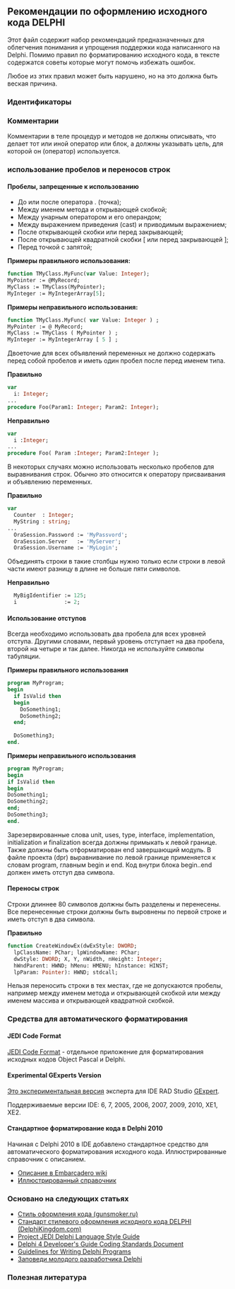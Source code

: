 ## Рекомендации по оформлению исходного кода DELPHI

Этот файл содержит набор рекомендаций предназначенных для облегчения понимания и упрощения поддержки кода написанного на Delphi. Помимо правил по форматированию исходного кода, в тексте содержатся советы которые могут помочь избежать ошибок.

Любое из этих правил может быть нарушено, но на это должна быть веская причина.


### Идентификаторы

### Комментарии

Комментарии в теле процедур и методов не должны описывать, что делает тот или иной оператор или блок, а должны указывать цель, для которой он (оператор) используется.

### использование пробелов и переносов строк

#### Пробелы, запрещенные к использованию

  * До или после оператора . (точка);
  * Между именем метода и открывающей скобкой;
  * Между унарным оператором и его операндом;
  * Между выражением приведения (cast) и приводимым выражением;
  * После открывающей скобки или перед закрывающей;
  * После открывающей квадратной скобки [ или перед закрывающей ];
  * Перед точкой с запятой;

**Примеры правильного использования:**

```pascal    
function TMyClass.MyFunc(var Value: Integer);
MyPointer := @MyRecord;
MyClass := TMyClass(MyPointer);
MyInteger := MyIntegerArray[5];
```

**Примеры неправильного использования:**

```pascal
function TMyClass.MyFunc( var Value: Integer ) ;
MyPointer := @ MyRecord;
MyClass := TMyClass ( MyPointer ) ;
MyInteger := MyIntegerArray [ 5 ] ;
```

Двоеточие для всех объявлений переменных не должно содержать перед собой пробелов и иметь один пробел после перед именем типа. 

**Правильно**
```pascal
var
  i: Integer;
...
procedure Foo(Param1: Integer; Param2: Integer);
```

**Неправильно**
```pascal
var
  i :Integer;
...  
procedure Foo( Param :Integer; Param2:Integer );
```

В некоторых случаях можно использовать несколько пробелов для выравнивания строк. Обычно это относится к оператору присваивания и объявлению переменных.

**Правильно**
```pascal
var
  Counter  : Integer;
  MyString : string;
...
  OraSession.Password := 'MyPassvord';
  OraSession.Server   := 'MyServer';
  OraSession.Username := 'MyLogin';
```

Объединять строки в такие столбцы нужно только если строки в левой части имеют разницу в длине не больше пяти символов.

**Неправильно**
```pascal
  MyBigIdentifier := 125;
  i               := 2;
```

#### Использование отступов

Всегда необходимо использовать два пробела для всех уровней отступа. Другими словами, первый уровень отступает на два пробела, второй на четыре и так далее. Никогда не используйте символы табуляции.

**Примеры правильного использования**
```pascal
program MyProgram;
begin
  if IsValid then
  begin
    DoSomething1;
	DoSomething2;
  end;
  
  DoSomething3;
end.
```

**Примеры неправильного использования**
```pascal
program MyProgram;
begin
if IsValid then
begin
DoSomething1;
DoSomething2;
end;  
DoSomething3;
end.
```

Зарезервированные слова unit, uses, type, interface, implementation, initialization и finalization всегда должны примыкать к левой границе. Также должны быть отформатирован end завершающий модуль. В файле проекта (dpr) выравнивание по левой границе применяется к словам program, главным begin и end. Код внутри блока begin..end должен иметь отступ два символа.

#### Переносы строк

Строки длиннее 80 символов должны быть разделены и перенесены. Все перенесенные строки должны быть выровнены по первой строке и иметь отступ в два символа. 

**Правильно**
```pascal
function CreateWindowEx(dwExStyle: DWORD;
  lpClassName: PChar; lpWindowName: PChar;
  dwStyle: DWORD; X, Y, nWidth, nHeight: Integer;
  hWndParent: HWND; hMenu: HMENU; hInstance: HINST;
  lpParam: Pointer): HWND; stdcall;
```

Нельзя переносить строки в тех местах, где не допускаются пробелы, например между именем метода и открывающей скобкой или между именем массива и открывающей квадратной скобкой.

### Средства для автоматического форматирования

#### JEDI Code Format
 [JEDI Code Format](http://jedicodeformat.sourceforge.net/) - отдельное приложение для форматирования исходных кодов Object Pascal и Delphi.
  

#### Experimental GExperts Version 
[Это экспериментальная версия](http://www.dummzeuch.de/delphi/gexperts/english.html) эксперта для IDE RAD Studio [GExpert](http://www.gexperts.org/).  

Поддерживаемые версии IDE: 6, 7, 2005, 2006, 2007, 2009, 2010, XE1, XE2.

#### Стандартное форматирование кода в Delphi 2010

Начиная с Delphi 2010 в IDE добавлено стандартное средство для автоматического форматирования исходного кода. Иллюстрированные справочник с описанием.

  * [Описание в Embarcadero wiki](http://docwiki.embarcadero.com/RADStudio/XE5/en/Source_Code_Formatter)
  * [Иллюстрированный справочник](http://www.webdelphi.ru/2010/10/formatter-delphi-xe-2/)

### Основано на следующих статьях

  * [Стиль оформления кода (gunsmoker.ru)](http://www.gunsmoker.ru/2010/07/blog-post.html)
  * [Стандарт стилевого оформления исходного кода DELPHI (DelphiKingdom.com)](http://www.delphikingdom.com/asp/viewitem.asp?catalogid=802)
  * [Project JEDI Delphi Language Style Guide](http://wiki.delphi-jedi.org/index.php?title=Style_Guide)
  * [Delphi 4 Developer's Guide Coding Standards Document](http://www.econos.de/delphi/cs.html)
  * [Guidelines for Writing Delphi Programs](http://mc-computing.com/languages/Delphi/Style_Guides.html)
  * [Заповеди молодого разработчика Delphi](http://habrahabr.ru/post/104377/)

### Полезная литература
  
  